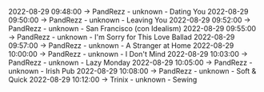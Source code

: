 2022-08-29 09:48:00 -> PandRezz - unknown - Dating You
2022-08-29 09:50:00 -> PandRezz - unknown - Leaving You
2022-08-29 09:52:00 -> PandRezz - unknown - San Francisco (con Idealism)
2022-08-29 09:55:00 -> PandRezz - unknown - I'm Sorry for This Love Ballad
2022-08-29 09:57:00 -> PandRezz - unknown - A Stranger at Home
2022-08-29 10:00:00 -> PandRezz - unknown - I Don't Mind
2022-08-29 10:03:00 -> PandRezz - unknown - Lazy Monday
2022-08-29 10:05:00 -> PandRezz - unknown - Irish Pub
2022-08-29 10:08:00 -> PandRezz - unknown - Soft & Quick
2022-08-29 10:12:00 -> Trinix - unknown - Sewing
